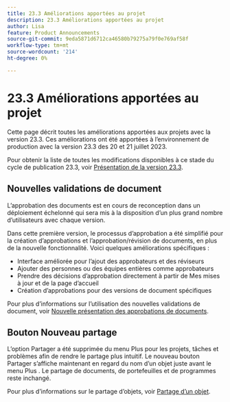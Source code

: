 ```yaml
---
title: 23.3 Améliorations apportées au projet
description: 23.3 Améliorations apportées au projet
author: Lisa
feature: Product Announcements
source-git-commit: 9eda5871d6712ca46580b79275a79f0e769af58f
workflow-type: tm+mt
source-wordcount: '214'
ht-degree: 0%

---
```


# 23.3 Améliorations apportées au projet

Cette page décrit toutes les améliorations apportées aux projets avec la version 23.3. Ces améliorations ont été apportées à l’environnement de production avec la version 23.3 des 20 et 21 juillet 2023.

Pour obtenir la liste de toutes les modifications disponibles à ce stade du cycle de publication 23.3, voir [Présentation de la version 23.3](/help/quicksilver/product-announcements/product-releases/23.3-release-activity/23-3-release-overview.md).

## Nouvelles validations de document

L’approbation des documents est en cours de reconception dans un déploiement échelonné qui sera mis à la disposition d’un plus grand nombre d’utilisateurs avec chaque version.

Dans cette première version, le processus d’approbation a été simplifié pour la création d’approbations et l’approbation/révision de documents, en plus de la nouvelle fonctionnalité. Voici quelques améliorations spécifiques :

* Interface améliorée pour l’ajout des approbateurs et des réviseurs
* Ajouter des personnes ou des équipes entières comme approbateurs
* Prendre des décisions d’approbation directement à partir de Mes mises à jour et de la page d’accueil
* Création d’approbations pour des versions de document spécifiques

Pour plus d’informations sur l’utilisation des nouvelles validations de document, voir [Nouvelle présentation des approbations de documents](https://experienceleague.adobe.com/docs/workfront/using/review-and-approve-work/document-reviews-and-approvals/document-approvals-overview.html).

## Bouton Nouveau partage

L’option Partager a été supprimée du menu Plus pour les projets, tâches et problèmes afin de rendre le partage plus intuitif. Le nouveau bouton Partager s’affiche maintenant en regard du nom d’un objet juste avant le menu Plus . Le partage de documents, de portefeuilles et de programmes reste inchangé.

Pour plus d’informations sur le partage d’objets, voir [Partage d’un objet](https://experienceleague.adobe.com/docs/workfront/using/basics/grant-request-object-permissions/share-an-object.html).
